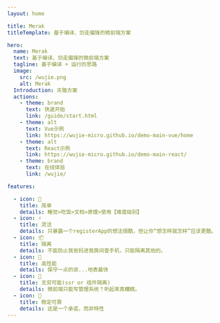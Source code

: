 ```yaml
---
layout: home

title: Merak
titleTemplate: 基于编译、剑走偏锋的微前端方案

hero:
  name: Merak
  text: 基于编译、剑走偏锋的微前端方案
  tagline: 基于编译 + 运行的思路
  image:
    src: /wujie.png
    alt: Merak
  Introduction: 天璇方案
  actions:
    - theme: brand
      text: 快速开始
      link: /guide/start.html
    - theme: alt
      text: Vue示例
      link: https://wujie-micro.github.io/demo-main-vue/home
    - theme: alt
      text: React示例
      link: https://wujie-micro.github.io/demo-main-react/
    - theme: brand
      text: 在线体验
      link: /wujie/

features:

  - icon: 🤞
    title: 简单
    details: 睡觉>吃饭>文档>原理>使用【难度级别】  
  - icon: ⚡️
    title: 灵活
    details: 只暴露一个registerApp的想法很酷，但让你“想怎样就怎样”应该更酷。
  - icon: 📦
    title: 隔离
    details: 不能防止我爸妈进我房间查手机，只能隔离其他的。
  - icon: 🚀
    title: 高性能
    details: 保守一点的说...地表最快
  - icon: 🔲
    title: 无穷可能(ssr or 组件隔离)
    details: 微前端只能写管理系统？听起来真糟糕。
  - icon: 💪
    title: 稳定可靠
    details: 这是一个承诺，而非特性
---
```

